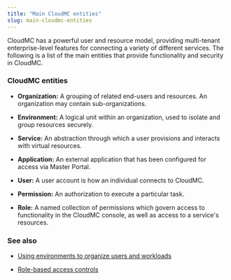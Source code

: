 ```yaml
---
title: "Main CloudMC entities"
slug: main-cloudmc-entities
---
```



CloudMC has a powerful user and resource model, providing multi-tenant enterprise-level features for connecting a variety of different services.  The following is a list of the main entities that provide functionality and security in CloudMC.

### CloudMC entities

- **Organization:** A grouping of related end-users and resources.  An organization may contain sub-organizations.

- **Environment:** A logical unit within an organization, used to isolate and group resources securely.

- **Service:** An abstraction through which a user provisions and interacts with virtual resources.

- **Application:** An external application that has been configured for access via Master Portal.

- **User:** A user account is how an individual connects to CloudMC.

- **Permission:** An authorization to execute a particular task.

- **Role:** A named collection of permissions which govern access to functionality in the CloudMC console, as well as access to a service's resources.

### See also

   - [Using environments to organize users and workloads](environments-to-organize-workloads-and-users.md)

   - [Role-based access controls](../administration/rbac.md)
